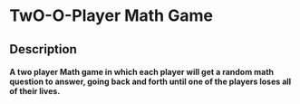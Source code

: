 # TwO-O-Player Math Game

## Description

#### A two player Math game in which each player will get a random math question to answer, going back and forth until one of the players loses all of their lives.
